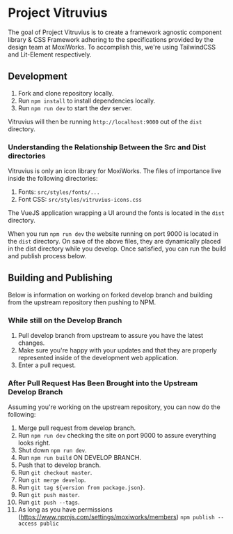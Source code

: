 # Project Vitruvius

The goal of Project Vitruvius is to create a framework agnostic component library & CSS Framework adhering to the specifications provided by the design team at MoxiWorks. To accomplish this, we're using TailwindCSS and Lit-Element respectively.

## Development

1. Fork and clone repository locally.
2. Run `npm install` to install dependencies locally.
3. Run `npm run dev` to start the dev server.

Vitruvius will then be running `http://localhost:9000` out of the `dist` directory.

### Understanding the Relationship Between the Src and Dist directories

Vitruvius is only an icon library for MoxiWorks. The files of importance live inside the following directories:

1. Fonts: `src/styles/fonts/...`
2. Font CSS: `src/styles/vitruvius-icons.css`

The VueJS application wrapping a UI around the fonts is located in the `dist` directory.

When you run `npm run dev` the website running on port 9000 is located in the `dist` directory. On save of the above files, they are dynamically placed in the dist directory while you develop. Once satisfied, you can run the build and publish process below.

## Building and Publishing

Below is information on working on forked develop branch and building from the upstream repository then pushing to NPM.

### While still on the Develop Branch

1. Pull develop branch from upstream to assure you have the latest changes.
2. Make sure you're happy with your updates and that they are properly represented inside of the development web application.
3. Enter a pull request.

### After Pull Request Has Been Brought into the Upstream Develop Branch

Assuming you're working on the upstream repository, you can now do the following:

1. Merge pull request from develop branch.
2. Run `npm run dev` checking the site on port 9000 to assure everything looks right.
3. Shut down `npm run dev`.
4. Run `npm run build` ON DEVELOP BRANCH.
5. Push that to develop branch.
6. Run `git checkout master`.
7. Run `git merge develop`.
8. Run `git tag ${version from package.json}`.
9. Run `git push master`.
10. Run `git push --tags`.
11. As long as you have permissions (https://www.npmjs.com/settings/moxiworks/members) `npm publish --access public`
